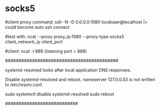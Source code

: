 # socks5


#client proxy command:
ssh -N -D 0.0.0.0:1080 localuser@localhost   |> could become auto ssh connect

#test with:
ncat --proxy proxy_ip:1080  --proxy-type socks5  client_network_ip  client_port

#client:
ncat -l 888  (listening port = 888)

##########################################


systemd-resolved looks after local application DNS responses. 

Disable systemd-resolved and reboot. nameserver 127.0.0.53 is not written to /etc/resolv.conf.

sudo systemctl disable systemd-resolved
sudo reboot



###########################
